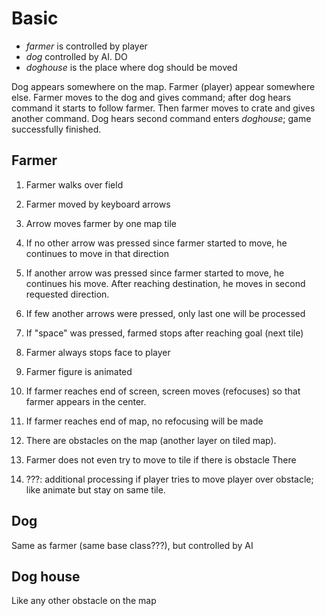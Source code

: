 # Basic
* _farmer_ is controlled by player
* _dog_ controlled by AI. DO
* _doghouse_ is the place where dog should be moved

Dog appears somewhere on the map. Farmer (player) appear somewhere else. Farmer moves to the dog and gives command; after dog hears command it starts to follow farmer. Then farmer moves to crate and gives another command. Dog hears second command enters _doghouse_; game successfully finished.

## Farmer
1. Farmer walks over field

 1. Farmer moved by keyboard arrows
 1. Arrow moves farmer by one map tile
 1. If no other arrow was pressed since farmer started to move, he continues to move in that direction
 1. If another arrow was pressed since farmer started to move, he continues his move. After reaching destination, he moves in second requested direction.
 1. If few another arrows were pressed, only last one will be processed
 1. If "space" was pressed, farmed stops after reaching goal (next tile)
 1. Farmer always stops face to player

1. Farmer figure is animated

1. If farmer reaches end of screen, screen moves (refocuses) so that farmer appears in the center.
 1. If farmer reaches end of map, no refocusing will be made

1. There are obstacles on the map (another layer on tiled map).
 1. Farmer does not even try to move to tile if there is obstacle There
 1. ???: additional processing if player tries to move player over obstacle; like animate but stay on same tile.

## Dog

Same as farmer (same base class???), but controlled by AI

## Dog house

Like any other obstacle on the map

